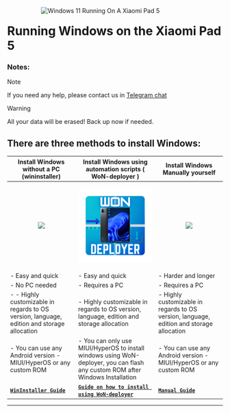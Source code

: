 <img align="right" src="https://raw.githubusercontent.com/erdilS/Port-Windows-11-Xiaomi-Pad-5/main/nabu.png" width="425" alt="Windows 11 Running On A Xiaomi Pad 5">

# Running Windows on the Xiaomi Pad 5

### Notes:
> [!NOTE]
> If you need any help, please contact us in [Telegram chat](https://t.me/nabuwoa)


> [!Warning]
> All your data will be erased! Back up now if needed.


## There are three methods to install Windows:

| **Install Windows without a PC (wininstaller)** | **Install Windows using automation scripts ( WoN-deployer )** | **Install Windows Manually yourself** |
|----------------------------------------------------------------------------------------------------------------|----------------------------------------------------------------------------------------------------------------|----------------------------------------------------------------------------------------------------------------|
| <p align="center"><a href="nopc-en.md"><img src="https://github.com/Kumar-Jy/Windows-in-NABU-Without-PC/blob/main/guide/WinInstaller.png" width="280"></a></p> | <p align="center"><a href="won-deployer-install-en.md"><img src="https://github.com/ArKT-7/won-deployer/blob/main/assets/Won-nabu-bg.png" width="280"></a></p> | <p align="center"><a href="1-partition-en.md"><img src="https://github.com/WOA-Project/SurfaceDuo-Guides/assets/3755345/9791796b-406b-4f0d-8aad-20fff18741da" width="280"></a></p> |
| - Easy and quick                         | - Easy and quick                        | - Harder and longer                      |
| - No PC needed                           | - Requires a PC                         | - Requires a PC                          |
| - - Highly customizable in regards to OS version, language, edition and storage allocation | - Highly customizable in regards to OS version, language, edition and storage allocation | - Highly customizable in regards to OS version, language, edition and storage allocation |
| - You can use any Android version - MIUI/HyperOS or any custom ROM | - You can only use MIUI/HyperOS to install windows using WoN-deployer, you can flash any custom ROM after Windows Installation | - You can use any Android version - MIUI/HyperOS or any custom ROM
| [**`WinInstaller Guide`**](https://github.com/Kumar-Jy/Windows-in-NABU-Without-PC/blob/main/guide/Installation.md) | [**```Guide on how to install using WoN-deployer```**](won-deployer-install-en.md) | [**`Manual Guide`**](1-partition-en.md) |

---
